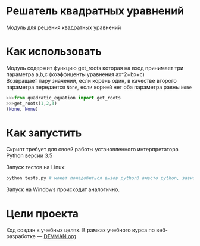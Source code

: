 # Решатель квадратных уравнений
Модуль для решения квадратных уравнений

# Как использовать

Модуль содержит функцию get_roots которая на вход принимает три параметра a,b,c (коэффиценты уравнения ax^2+bx+c)  
Возвращает пару значений, если корень один, в качестве второго параметра передается `None`,  если корней нет оба параметра равны `None`

```python
>>>from quadratic_equation import get_roots
>>>get_roots(1,2,3)
(None, None)
```
# Как запустить

Скрипт требует для своей работы установленного интерпретатора Python версии 3.5

Запуск тестов на Linux:

```bash
python tests.py # может понадобиться вызов python3 вместо python, зависит от настроек операционной системы
```

Запуск на Windows происходит аналогично.

# Цели проекта

Код создан в учебных целях. В рамках учебного курса по веб-разработке ― [DEVMAN.org](https://devman.org)
